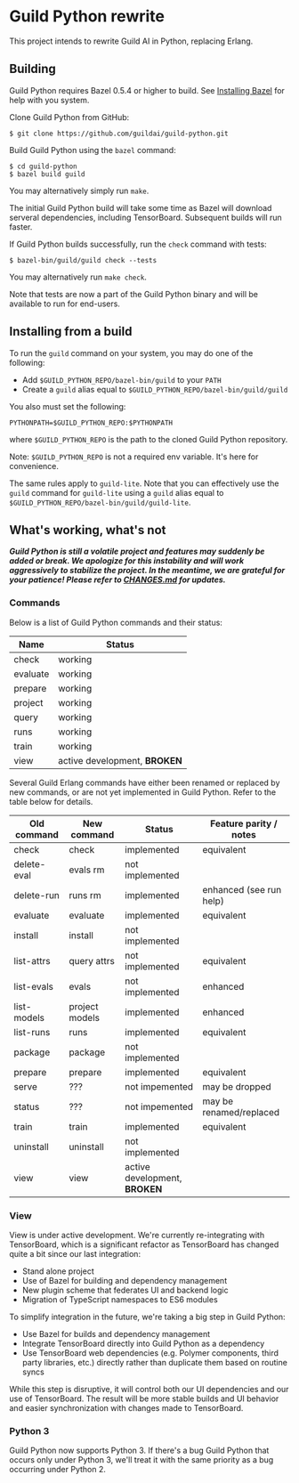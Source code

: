 # Guild Python rewrite

This project intends to rewrite Guild AI in Python, replacing Erlang.

## Building

Guild Python requires Bazel 0.5.4 or higher to build. See [Installing
Bazel](https://docs.bazel.build/versions/master/install.html) for help
with you system.

Clone Guild Python from GitHub:

    $ git clone https://github.com/guildai/guild-python.git

Build Guild Python using the `bazel` command:

    $ cd guild-python
    $ bazel build guild

You may alternatively simply run `make`.

The initial Guild Python build will take some time as Bazel will
download serveral dependencies, including TensorBoard. Subsequent
builds will run faster.

If Guild Python builds successfully, run the `check` command with
tests:

    $ bazel-bin/guild/guild check --tests

You may alternatively run `make check`.

Note that tests are now a part of the Guild Python binary and will be
available to run for end-users.

## Installing from a build

To run the `guild` command on your system, you may do one of the
following:

- Add `$GUILD_PYTHON_REPO/bazel-bin/guild` to your `PATH`
- Create a `guild` alias equal to `$GUILD_PYTHON_REPO/bazel-bin/guild/guild`

You also must set the following:
```
PYTHONPATH=$GUILD_PYTHON_REPO:$PYTHONPATH
```

where `$GUILD_PYTHON_REPO` is the path to the cloned Guild Python
repository.

Note:  `$GUILD_PYTHON_REPO` is not a required env variable.  It's here for convenience.

The same rules apply to `guild-lite`. Note that you can effectively
use the `guild` command for `guild-lite` using a `guild` alias equal
to `$GUILD_PYTHON_REPO/bazel-bin/guild/guild-lite`.

## What's working, what's not

***Guild Python is still a volatile project and features may suddenly
be added or break. We apologize for this instability and will work
aggressively to stabilize the project. In the meantime, we are
grateful for your patience! Please refer to [CHANGES.md](CHANGES.md)
for updates.***

### Commands

Below is a list of Guild Python commands and their status:

| Name     | Status                           |
| -------- | -------------------------------- |
| check    | working                          |
| evaluate | working                          |
| prepare  | working                          |
| project  | working                          |
| query    | working                          |
| runs     | working                          |
| train    | working                          |
| view     | active development, **BROKEN**   |

Several Guild Erlang commands have either been renamed or replaced by
new commands, or are not yet implemented in Guild Python. Refer to the
table below for details.

| Old command | New command     | Status          | Feature parity / notes  |
| ----------- | --------------- | --------------- | ----------------------- |
| check       | check           | implemented     | equivalent              |
| delete-eval | evals rm        | not implemented |                         |
| delete-run  | runs rm         | implemented     | enhanced (see run help) |
| evaluate    | evaluate        | implemented     | equivalent              |
| install     | install         | not implemented |                         |
| list-attrs  | query attrs     | not implemented | equivalent              |
| list-evals  | evals           | not implemented | enhanced                |
| list-models | project models  | implemented     | enhanced                |
| list-runs   | runs            | implemented     | equivalent              |
| package     | package         | not implemented |                         |
| prepare     | prepare         | implemented     | equivalent              |
| serve       | ???             | not impemented  | may be dropped          |
| status      | ???             | not impemented  | may be renamed/replaced |
| train       | train           | implemented     | equivalent              |
| uninstall   | uninstall       | not implemented |                         |
| view        | view            | active development, **BROKEN** |          |

### View

View is under active development. We're currently re-integrating with
TensorBoard, which is a significant refactor as TensorBoard has
changed quite a bit since our last integration:

- Stand alone project
- Use of Bazel for building and dependency management
- New plugin scheme that federates UI and backend logic
- Migration of TypeScript namespaces to ES6 modules

To simplify integration in the future, we're taking a big step in
Guild Python:

- Use Bazel for builds and dependency management
- Integrate TensorBoard directly into Guild Python as a dependency
- Use TensorBoard web dependencies (e.g. Polymer components, third
  party libraries, etc.) directly rather than duplicate them based on
  routine syncs

While this step is disruptive, it will control both our UI
dependencies and our use of TensorBoard. The result will be more
stable builds and UI behavior and easier synchronization with changes
made to TensorBoard.

### Python 3

Guild Python now supports Python 3. If there's a bug Guild Python that
occurs only under Python 3, we'll treat it with the same priority as a
bug occurring under Python 2.
